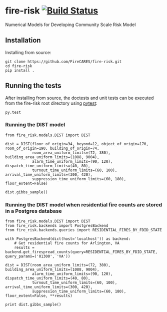 # fire-risk [![Build Status](https://travis-ci.org/FireCARES/fire-risk.svg?branch=master)](https://travis-ci.org/FireCARES/fire-risk)

Numerical Models for Developing Community Scale Risk Model

## Installation

Installing from source:

```
git clone https://github.com/FireCARES/fire-risk.git
cd fire-risk
pip install .
```

## Running the tests
After installing from source, the doctests and unit tests can be executed from the fire-risk root directory
using [pytest](http://pytest.org/):

```
py.test
```

### Running the DIST model
```
from fire_risk.models.DIST import DIST

dist = DIST(floor_of_origin=34, beyond=12, object_of_origin=170, room_of_origin=190, building_of_origin=74,
            room_area_uniform_limits=(72, 380), building_area_uniform_limits=(1088, 9004),
            alarm_time_uniform_limits=(90, 120), dispatch_time_uniform_limits=(40, 80),
            turnout_time_uniform_limits=(60, 100), arrival_time_uniform_limits=(300, 420),
            suppression_time_uniform_limits=(60, 180), floor_extent=False)

dist.gibbs_sample()
```

### Running the DIST model when residential fire counts are stored in a Postgres database
```
from fire_risk.models.DIST import DIST
from fire_risk.backends import PostgresBackend
from fire_risk.backends.queries import RESIDENTIAL_FIRES_BY_FDID_STATE

with PostgresBackend(dict(host='localhost')) as backend:
    # Get residential fire counts for Arlington, VA
    results = backend.get_firespread_counts(query=RESIDENTIAL_FIRES_BY_FDID_STATE, query_params=('01300', 'VA'))

dist = DIST(room_area_uniform_limits=(72, 380), building_area_uniform_limits=(1088, 9004),
            alarm_time_uniform_limits=(90, 120), dispatch_time_uniform_limits=(40, 80),
            turnout_time_uniform_limits=(60, 100), arrival_time_uniform_limits=(300, 420),
            suppression_time_uniform_limits=(60, 180), floor_extent=False, **results)

print dist.gibbs_sample()
```
